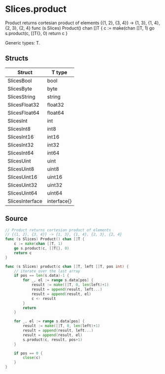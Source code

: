 # Slices.product

Product returns cortesian product of elements {{1, 2}, {3, 4}} -> {1, 3}, {1, 4}, {2, 3}, {2, 4} func (s Slices) Product() chan []T { 	c := make(chan []T, 1) 	go s.product(c, []T{}, 0) 	return c } 

Generic types: T.

## Structs

| Struct | T type |
| ------ | ------ |
| SlicesBool | bool |
| SlicesByte | byte |
| SlicesString | string |
| SlicesFloat32 | float32 |
| SlicesFloat64 | float64 |
| SlicesInt | int |
| SlicesInt8 | int8 |
| SlicesInt16 | int16 |
| SlicesInt32 | int32 |
| SlicesInt64 | int64 |
| SlicesUint | uint |
| SlicesUint8 | uint8 |
| SlicesUint16 | uint16 |
| SlicesUint32 | uint32 |
| SlicesUint64 | uint64 |
| SlicesInterface | interface{} |


## Source

```go
// Product returns cortesian product of elements
// {{1, 2}, {3, 4}} -> {1, 3}, {1, 4}, {2, 3}, {2, 4}
func (s Slices) Product() chan []T {
	c := make(chan []T, 1)
	go s.product(c, []T{}, 0)
	return c
}

func (s Slices) product(c chan []T, left []T, pos int) {
	// iterate over the last array
	if pos == len(s.data)-1 {
		for _, el := range s.data[pos] {
			result := make([]T, 0, len(left)+1)
			result = append(result, left...)
			result = append(result, el)
			c <- result
		}
		return
	}

	for _, el := range s.data[pos] {
		result := make([]T, 0, len(left)+1)
		result = append(result, left...)
		result = append(result, el)
		s.product(c, result, pos+1)
	}

	if pos == 0 {
		close(c)
	}
}
```

